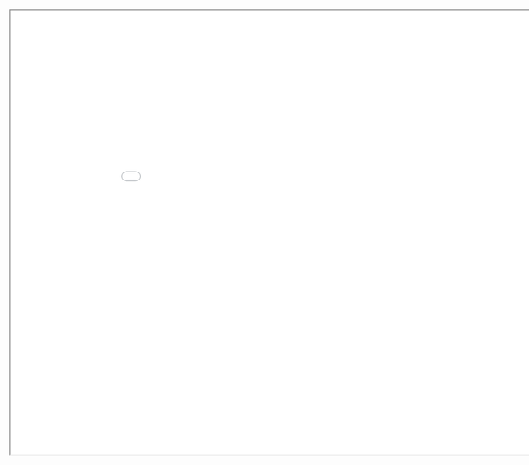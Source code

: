 # SSVC Calculator
<style>
.sembed {
  min-width: 1000px;
  min-height: 800px;
  margin-left: -40%;
  margin-top: -15%;
  z-index: 1;
  position: relative;
}
</style>

<iframe src="findex.html" class="sembed"></iframe>
    
<script>
  console.log("Loaded");
</script>
